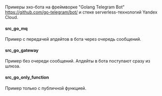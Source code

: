Примеры эхо-бота на фреймворке "Golang Telegram Bot" https://github.com/go-telegram/bot/ и стеке serverless-технологий Yandex Cloud.

#### src_go_mq

Пример с передачей апдейтов в бота через очередь сообщений.

#### src_go_gateway

Пример без очереди сообщений. Апдейты в бота поступают сразу из шлюза.

#### src_go_only_function

Пример только с публичной функцией.

